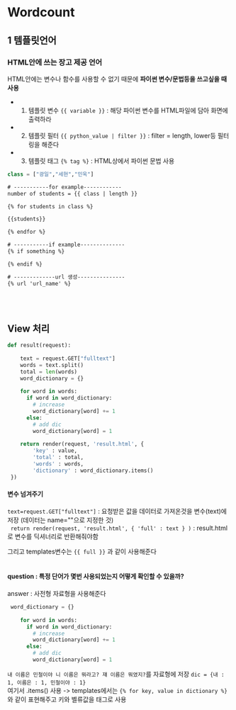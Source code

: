 # Wordcount

## 1 템플릿언어
### HTML안에 쓰는 장고 제공 언어
HTML안에는 변수나 함수를 사용할 수 없기 때문에 <strong>파이썬 변수/문법등을 쓰고싶을 때 사용</strong>
<br/>
- 1) 템플릿 변수 
`{{ variable }}` : 해당 파이썬 변수를 HTML파일에 담아 화면에 출력하라 
- 2) 템플릿 필터
`{{ python_value | filter }}` : filter = length, lower등 필터링을 해준다
- 3) 템플릿 태그 
`{% tag %}` : HTML상에서 파이썬 문법 사용
```python
class = ["광일","세현","민욱"]
```
```html
# -----------for example------------
number of students = {{ class | length }}

{% for students in class %}

{{students}}

{% endfor %}

# -----------if example--------------
{% if something %}

{% endif %}

# -------------url 생성---------------
{% url 'url_name' %}
```
<br/><br/>

## View 처리
```python
def result(request):
    
    text = request.GET["fulltext"] 
    words = text.split()
    total = len(words)
    word_dictionary = {}
    
    for word in words:
      if word in word_dictionary:
        # increase
        word_dictionary[word] += 1
      else:
        # add dic
        word_dictionary[word] = 1
    
    return render(request, 'result.html', {
        'key' : value,
        'total' : total,
        'words' : words,
        'dictionary' : word_dictionary.items()
 })
```
#### 변수 넘겨주기
`text=request.GET["fulltext"]` : 요청받은 값을 데이터로 가져온것을 변수(text)에 저장 (데이터는 name=""으로 지정한 것)<br/>
` return render(request, 'result.html', { 'full' : text } )` :  result.html로 변수를 딕셔너리로 반환해줘야함<br/>

그리고 templates변수는 `{{ full }}` 과 같이 사용해준다 <br/><br/>

#### question : 특정 단어가 몇번 사용되었는지 어떻게 확인할 수 있을까?
answer : 사전형 자료형을 사용해준다
```python
 word_dictionary = {}
    
    for word in words:
      if word in word_dictionary:
        # increase
        word_dictionary[word] += 1
      else:
        # add dic
        word_dictionary[word] = 1
```
`내 이름은 민철이야 니 이름은 뭐라고? 쟤 이름은 뭐였지?`를 자료형에 저장 `dic = {내 : 1, 이름은 : 1, 민철이야 : 1}`<br/>
여기서 .items() 사용 -> templates에서는 `{% for key, value in dictionary %}` 와 같이 표현해주고 키와 벨류값을 태그로 사용
